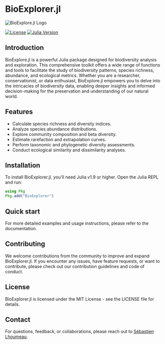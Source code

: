 # BioExplorer.jl

![BioExplore.jl Logo](link_to_logo)

[![License](https://img.shields.io/badge/License-MIT-blue.svg)](https://opensource.org/licenses/MIT)
[![Julia Version](https://img.shields.io/badge/Julia-v1.9%20%7C%20v1.9%2B-red.svg)](https://julialang.org/)

## Introduction

BioExplore.jl is a powerful Julia package designed for biodiversity analysis and exploration. This comprehensive toolkit offers a wide range of functions and tools to facilitate the study of biodiversity patterns, species richness, abundance, and ecological metrics. Whether you are a researcher, conservationist, or data enthusiast, BioExplore.jl empowers you to delve into the intricacies of biodiversity data, enabling deeper insights and informed decision-making for the preservation and understanding of our natural world.

## Features

- Calculate species richness and diversity indices.
- Analyze species abundance distributions.
- Explore community composition and beta diversity.
- Estimate rarefaction and extrapolation curves.
- Perform taxonomic and phylogenetic diversity assessments.
- Conduct ecological similarity and dissimilarity analyses.

## Installation

To install BioExplorer.jl, you'll need Julia v1.9 or higher. Open the Julia REPL and run:

```julia
using Pkg
Pkg.add("BioExplorer")
```

## Quick start
For more detailed examples and usage instructions, please refer to the documentation.

## Contributing
We welcome contributions from the community to improve and expand BioExplorer.jl. If you encounter any issues, have feature requests, or want to contribute, please check out our contribution guidelines and code of conduct.

## License
BioExplorer.jl is licensed under the MIT License - see the LICENSE file for details.

## Contact
For questions, feedback, or collaborations, please reach out to [Sébastien Lhoumeau](mailto:seb.lhoumeau@gmail.com).

